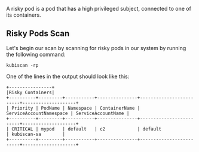 A risky pod is a pod that has a high privileged subject, connected to one of its containers.

## Risky Pods Scan

Let's begin our scan by scanning for risky pods in our system by running the following command:

`kubiscan -rp`

One of the lines in the output should look like this:
```
+----------------+
|Risky Containers|
+----------+---------+-----------+---------------+-------------------------+--------------------+
| Priority | PodName | Namespace | ContainerName | ServiceAccountNamespace | ServiceAccountName |
+----------+---------+-----------+---------------+-------------------------+--------------------+
| CRITICAL | mypod   | default   | c2            | default                 | kubiscan-sa        |
+----------+---------+-----------+---------------+-------------------------+--------------------+
```
